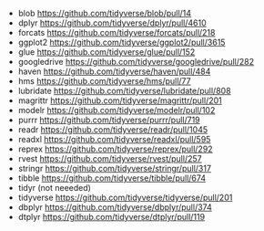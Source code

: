 <!-- Pull requests to update Licenses for tidyverse packages -->
- blob https://github.com/tidyverse/blob/pull/14
- dplyr https://github.com/tidyverse/dplyr/pull/4610
- forcats https://github.com/tidyverse/forcats/pull/218
- ggplot2 https://github.com/tidyverse/ggplot2/pull/3615
- glue https://github.com/tidyverse/glue/pull/152
- googledrive https://github.com/tidyverse/googledrive/pull/282
- haven https://github.com/tidyverse/haven/pull/484
- hms https://github.com/tidyverse/hms/pull/77
- lubridate https://github.com/tidyverse/lubridate/pull/808
- magrittr https://github.com/tidyverse/magrittr/pull/201
- modelr https://github.com/tidyverse/modelr/pull/102
- purrr https://github.com/tidyverse/purrr/pull/719
- readr https://github.com/tidyverse/readr/pull/1045
- readxl https://github.com/tidyverse/readxl/pull/595
- reprex https://github.com/tidyverse/reprex/pull/292
- rvest https://github.com/tidyverse/rvest/pull/257
- stringr https://github.com/tidyverse/stringr/pull/317
- tibble https://github.com/tidyverse/tibble/pull/674
- tidyr (not neeeded)
- tidyverse https://github.com/tidyverse/tidyverse/pull/201
- dbplyr https://github.com/tidyverse/dbplyr/pull/374
- dtplyr https://github.com/tidyverse/dtplyr/pull/119
